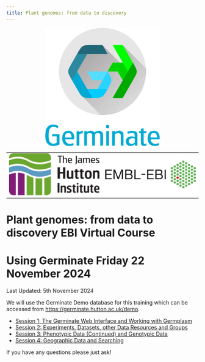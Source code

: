 ```yaml
---
title: Plant genomes: from data to discovery
---
```


<!-- Use these horrible HTML tag attributes because Markdown only supports limited HTML/CSS -->
<p align="center">
  <img src="img/germinate-square-name.svg" width="300" alt="Germinate">
</p>

<table bgcolor="white" align="center">
  <tbody>
    <tr>
      <td align="center" valign="middle">
        <img src="img/hutton.svg" width="300" alt="The James Hutton Insstitute">
      </td>
      <td align="center" valign="middle">
        <img src="img/Ebi_official_logo.png" width="300" alt="EBI">
      </td>
    </tr>
  </tbody>
</table>

# Plant genomes: from data to discovery EBI Virtual Course 
# Using Germinate  Friday 22 November 2024


Last Updated: 5th November 2024

We will use the Germinate Demo database for this training which can be accessed from https://germinate.hutton.ac.uk/demo.

- <a href="session-1.html">Session 1: The Germinate Web Interface and Working with Germplasm</a>
- <a href="session-2.html">Session 2: Experiments, Datasets, other Data Resources and Groups</a>
- <a href="session-3.html">Session 3: Phenotypic Data (Continued) and Genotypic Data</a>
- <a href="session-4.html">Session 4: Geographic Data and Searching</a>

If you have any questions please just ask!